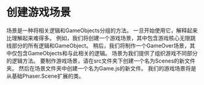 # 创建游戏场景

场景是一种将相关逻辑和GameObjects分组的方法。
一旦开始使用它，解释起来比理解起来难得多。
例如，我们将创建一个游戏场景，其中包含游戏核心无限跳线部分的所有逻辑和GameObject。
稍后，我们将制作一个GameOver场景，其中仅包含GameObjects和与此相关的逻辑。 场景为我们提供了组织游戏不同部分的逻辑方法。
要制作游戏场景，请在src文件夹下创建一个名为Scenes的新文件夹。 然后在场景文件夹中创建一个名为Game.js的新文件。
我们的游戏场景将是从基础Phaser.Scene扩展的类。